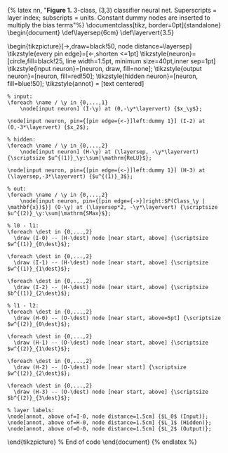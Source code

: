 {% latex nn, "<strong>Figure 1.</strong> 3-class, (3,3) classifier neural net. Superscripts = layer index; subscripts = units. Constant dummy nodes are inserted to multiply the bias terms"%}
\documentclass[tikz, border=0pt]{standalone}
\begin{document}
\def\layersep{6cm}
\def\layervert{3.5}

\begin{tikzpicture}[->,draw=black!50, node distance=\layersep]
    \tikzstyle{every pin edge}=[<-,shorten <=1pt]
    \tikzstyle{neuron}=[circle,fill=black!25, line width=1.5pt, minimum size=40pt,inner sep=1pt]
    \tikzstyle{input neuron}=[neuron, draw, fill=none];
    \tikzstyle{output neuron}=[neuron, fill=red!50];
    \tikzstyle{hidden neuron}=[neuron, fill=blue!50];
    \tikzstyle{annot} = [text centered]

    % input:
    \foreach \name / \y in {0,...,1}
        \node[input neuron] (I-\y) at (0,-\y*\layervert) {$x_\y$};

    \node[input neuron, pin={[pin edge={<-}]left:dummy 1}] (I-2) at (0,-3*\layervert) {$x_2$};

    % hidden:
    \foreach \name / \y in {0,...,2}
        \node[input neuron] (H-\y) at (\layersep, -\y*\layervert) {\scriptsize $u^{(1)}_\y:\sum|\mathrm{ReLU}$};

    \node[input neuron, pin={[pin edge={<-}]left:dummy 1}] (H-3) at (\layersep,-3*\layervert) {$u^{(1)}_3$};

    % out:
    \foreach \name / \y in {0,...,2}
        \node[input neuron, pin={[pin edge={->}]right:$P(Class_\y | \mathbf{x})$}] (O-\y) at (\layersep*2, -\y*\layervert) {\scriptsize $u^{(2)}_\y:\sum|\mathrm{SMax}$};

    % l0 - l1:
    \foreach \dest in {0,...,2}
      \draw (I-0) -- (H-\dest) node [near start, above] {\scriptsize $w^{(1)}_{0\dest}$};

    \foreach \dest in {0,...,2}
      \draw (I-1) -- (H-\dest) node [near start, above] {\scriptsize $w^{(1)}_{1\dest}$};

    \foreach \dest in {0,...,2}
      \draw (I-2) -- (H-\dest) node [near start, above] {\scriptsize $b^{(1)}_{2\dest}$};

    % l1 - l2:
    \foreach \dest in {0,...,2}
      \draw (H-0) -- (O-\dest) node [near start, above=5pt] {\scriptsize $w^{(2)}_{0\dest}$};

    \foreach \dest in {0,...,2}
      \draw (H-1) -- (O-\dest) node [near start, above] {\scriptsize $w^{(2)}_{1\dest}$};

    \foreach \dest in {0,...,2}
      \draw (H-2) -- (O-\dest) node [near start] {\scriptsize $w^{(2)}_{2\dest}$};

    \foreach \dest in {0,...,2}
      \draw (H-3) -- (O-\dest) node [near start, above] {\scriptsize $b^{(2)}_{3\dest}$};

    % layer labels:
    \node[annot, above of=I-0, node distance=1.5cm] {$L_0$ (Input)};
    \node[annot, above of=H-0, node distance=1.5cm] {$L_1$ (Hidden)};
    \node[annot, above of=O-0, node distance=1.5cm] {$L_2$ (Output)};

\end{tikzpicture}
% End of code
\end{document}
{% endlatex %}
